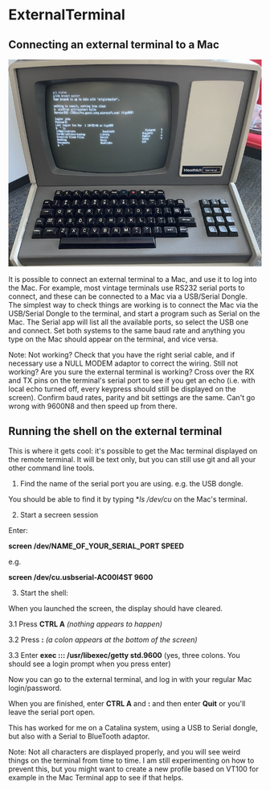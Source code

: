 # ExternalTerminal

## Connecting an external terminal to a Mac

![Heathkit Terminal](terminal.jpg "A serial terminal connected to a Mac's terminal")

It is possible to connect an external terminal to a Mac, and use it to log into the Mac. For example, most vintage terminals use RS232 serial ports to connect, and these can be connected to a Mac via a USB/Serial Dongle. The simplest way to check things are working is to connect the Mac via the USB/Serial Dongle to the terminal, and start a program such as Serial on the Mac. The Serial app will list all the available ports, so select the USB one and connect. Set both systems to the same baud rate and anything you type on the Mac should appear on the terminal, and vice versa.

Note: Not working? Check that you have the right serial cable, and if necessary use a NULL MODEM adaptor to correct the wiring. Still not working? Are you sure the external terminal is working? Cross over the RX and TX pins on the terminal's serial port to see if you get an echo (i.e. with local echo turned off, every keypress should still be displayed on the screen). Confirm baud rates, parity and bit settings are the same. Can't go wrong with 9600N8 and then speed up from there.

## Running the shell on the external terminal

This is where it gets cool: it's possible to get the Mac terminal displayed on the remote terminal. It will be text only, but you can still use git and all your other command line tools.

1. Find the name of the serial port you are using. e.g. the USB dongle. 

You should be able to find it by typing **ls /dev/cu* on the Mac's terminal.

2. Start a secreen session

Enter:

**screen /dev/NAME_OF_YOUR_SERIAL_PORT SPEED**

e.g.

**screen /dev/cu.usbserial-AC00I4ST 9600**

3. Start the shell:

When you launched the screen, the display should have cleared.

3.1 Press **CTRL A** *(nothing appears to happen)*

3.2 Press **:** *(a colon appears at the bottom of the screen)*

3.3 Enter **exec ::: /usr/libexec/getty std.9600** (yes, three colons. You should see a login prompt when you press enter)

Now you can go to the external terminal, and log in with your regular Mac login/password.

When you are finished, enter **CTRL A** and **:** and then enter **Quit** or you'll leave the serial port open.

This has worked for me on a Catalina system, using a USB to Serial dongle, but also with a Serial to BlueTooth adaptor.

Note: Not all characters are displayed properly, and you will see weird things on the terminal from time to time. I am still experimenting on how to prevent this, but you might want to create a new profile based on VT100 for example in the Mac Terminal app to see if that helps.
